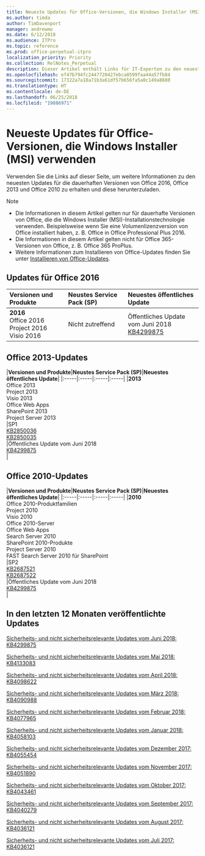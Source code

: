 ```yaml
---
title: Neueste Updates für Office-Versionen, die Windows Installer (MSI) verwenden
ms.author: timda
author: TimDavenport
manager: andrewmo
ms.date: 6/12/2018
ms.audience: ITPro
ms.topic: reference
ms.prod: office-perpetual-itpro
localization_priority: Priority
ms.collection: RelNotes_Perpetual
description: Dieser Artikel enthält Links für IT-Experten zu den neuesten Updateinformationen für dauerhafte Versionen von Office 2016, Office 2013 und Office 2010
ms.openlocfilehash: ef47b794fc2447720427ebca0599faa44a57fb84
ms.sourcegitcommit: 17322a7a18a71b3a61df57b656fa5a0c149a8880
ms.translationtype: HT
ms.contentlocale: de-DE
ms.lasthandoff: 06/25/2018
ms.locfileid: "19886971"
---
```

# <a name="latest-updates-for-versions-of-office-that-use-windows-installer-msi"></a>Neueste Updates für Office-Versionen, die Windows Installer (MSI) verwenden

Verwenden Sie die Links auf dieser Seite, um weitere Informationen zu den neuesten Updates für die dauerhaften Versionen von Office 2016, Office 2013 und Office 2010 zu erhalten und diese herunterzuladen.
  
 
> [!NOTE]
> - Die Informationen in diesem Artikel gelten nur für dauerhafte Versionen von Office, die die Windows Installer (MSI)-Installationstechnologie verwenden. Beispielsweise wenn Sie eine Volumenlizenzversion von Office installiert haben, z. B. Office in Office Professional Plus 2016.
> - Die Informationen in diesem Artikel gelten nicht für Office 365-Versionen von Office, z. B. Office 365 ProPlus.
> - Weitere Informationen zum Installieren von Office-Updates finden Sie unter [Installieren von Office-Updates](https://support.office.com/article/2ab296f3-7f03-43a2-8e50-46de917611c5). 


## <a name="office-2016-updates"></a>Updates für Office 2016

|**Versionen und Produkte**|**Neustes Service Pack (SP)**|**Neuestes öffentliches Update**|
|:-----|:-----|:-----|
|**2016** <br/> Office 2016  <br/> Project 2016  <br/> Visio 2016  <br/> |Nicht zutreffend  <br/> |Öffentliches Update vom Juni 2018  <br/> [KB4299875](https://support.microsoft.com/de-DE/help/4299875) <br/> |
   
## <a name="office-2013-updates"></a>Office 2013-Updates

|**Versionen und Produkte**|**Neustes Service Pack (SP)**|**Neuestes öffentliches Update**|
|:-----|:-----|:-----|:-----|
|**2013** <br/> Office 2013  <br/> Project 2013  <br/> Visio 2013  <br/> Office Web Apps  <br/> SharePoint 2013  <br/> Project Server 2013  <br/> |SP1 <br/> [KB2850036](https://support.microsoft.com/kb/2850036) <br/>[KB2850035](https://support.microsoft.com/kb/2850035) <br/> |Öffentliches Update vom Juni 2018  <br/> [KB4299875](https://support.microsoft.com/de-DE/help/4299875) <br/> |
   
## <a name="office-2010-updates"></a>Office 2010-Updates

|**Versionen und Produkte**|**Neustes Service Pack (SP)**|**Neuestes öffentliches Update**|
|:-----|:-----|:-----|:-----|
|**2010** <br/> Office 2010-Produktfamilien  <br/> Project 2010  <br/> Visio 2010  <br/> Office 2010-Server  <br/> Office Web Apps  <br/> Search Server 2010  <br/> SharePoint 2010-Produkte  <br/> Project Server 2010  <br/> FAST Search Server 2010 für SharePoint  <br/> |SP2 <br/>[KB2687521](https://support.microsoft.com/kb/2687521) <br/> [KB2687522](https://support.microsoft.com/kb/2687522) <br/> |Öffentliches Update vom Juni 2018 <br/>[KB4299875](https://support.microsoft.com/de-DE/help/4299875) <br/>|
   

   
## <a name="updates-released-in-past-12-months"></a>In den letzten 12 Monaten veröffentlichte Updates

[Sicherheits- und nicht sicherheitsrelevante Updates vom Juni 2018: KB4299875](https://support.microsoft.com/help/4299875)  

[Sicherheits- und nicht sicherheitsrelevante Updates vom Mai 2018: KB4133083 ](https://support.microsoft.com/de-DE/help/4133083)
  
[Sicherheits- und nicht sicherheitsrelevante Updates vom April 2018: KB4098622](https://support.microsoft.com/de-DE/help/4098622) 
  
[Sicherheits- und nicht sicherheitsrelevante Updates vom März 2018: KB4090988](https://support.microsoft.com/de-DE/help/4090988)  
  
[Sicherheits- und nicht sicherheitsrelevante Updates vom Februar 2018: KB4077965](https://support.microsoft.com/help/4077965)  
  
[Sicherheits- und nicht sicherheitsrelevante Updates vom Januar 2018: KB4058103](https://support.microsoft.com/help/4058103)   
  
[Sicherheits- und nicht sicherheitsrelevante Updates vom Dezember 2017: KB4055454](https://support.microsoft.com/help/4055454)   
  
[Sicherheits- und nicht sicherheitsrelevante Updates vom November 2017: KB4051890](https://support.microsoft.com/help/4051890)   
  
[Sicherheits- und nicht sicherheitsrelevante Updates vom Oktober 2017: KB4043461](https://support.microsoft.com/help/4043461)   
  
[Sicherheits- und nicht sicherheitsrelevante Updates vom September 2017: KB4040279](https://support.microsoft.com/help/4040279)   
  
[Sicherheits- und nicht sicherheitsrelevante Updates vom August 2017: KB4036121](https://support.microsoft.com/help/4036121)   
  
[Sicherheits- und nicht sicherheitsrelevante Updates vom Juli 2017: KB4036121](https://support.microsoft.com/help/4033107)   
   
  
